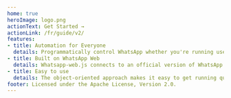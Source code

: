 ```yaml
---
home: true
heroImage: logo.png
actionText: Get Started →
actionLink: /fr/guide/v2/
features:
- title: Automation for Everyone
  details: Programmatically control WhatsApp whether you're running user or business accounts.
- title: Built on WhatsApp Web
  details: Whatsapp-web.js connects to an official version of WhatsApp Web under the hood, reducing ban risks.
- title: Easy to use
  details: The object-oriented approach makes it easy to get running quickly.
footer: Licensed under the Apache License, Version 2.0.
---
```


<style lang="stylus">
.yuu-theme-red {
	.home .hero img {
		content: url('/branding/logo_red.png');
	}
}
.yuu-theme-blue {
	.home .hero img {
		content: url('/branding/logo_blue.png');
	}
}
.yuu-theme-purple {
	.home .hero img {
		content: url('/branding/logo_purple.png');
	}
}

.yuu-theme-dark {
	.home .hero img {
		content: url('/branding/logo_green.png');
	}
}
.yuu-theme-dark.yuu-theme-red {
	.home .hero img  {
		content: url('/branding/logo_red.png');
	}
}
.yuu-theme-dark.yuu-theme-blue {
	.home .hero img  {
		content: url('/branding/logo_blue.png');
	}
}
.yuu-theme-dark.yuu-theme-purple {
	.home .hero img  {
		content: url('/branding/logo_purple.png');
	}
}
</style>